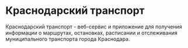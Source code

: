 # Краснодарский транспорт

Краснодарский транспорт - веб-сервис и приложение для получения информации о маршрутах, остановках, расписании и отслеживания муниципального транспорта города Краснодара.
